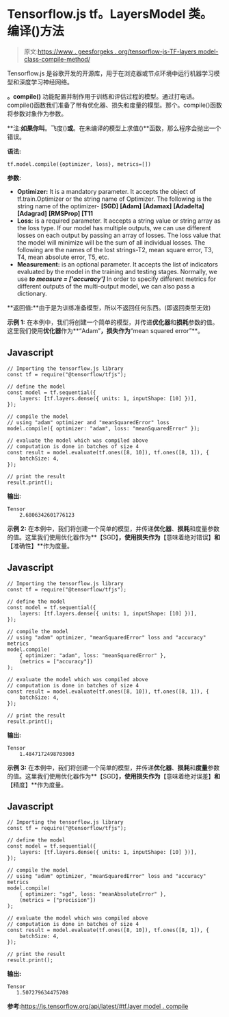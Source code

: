 # Tensorflow.js tf。LayersModel 类。编译()方法

> 原文:[https://www . geesforgeks . org/tensorflow-js-TF-layers model-class-compile-method/](https://www.geeksforgeeks.org/tensorflow-js-tf-layersmodel-class-compile-method/)

Tensorflow.js 是谷歌开发的开源库，用于在浏览器或节点环境中运行机器学习模型和深度学习神经网络。

**。compile()** 功能配置并制作用于训练和评估过程的模型。通过打电话。compile()函数我们准备了带有优化器、损失和度量的模型。那个。compile()函数将参数对象作为参数。

**注:**如果你叫**。飞度()**或**。在未编译的模型上求值()**函数，那么程序会抛出一个错误。

**语法:**

```
tf.model.compile({optimizer, loss}, metrics=[])
```

**参数:**

*   **Optimizer:** It is a mandatory parameter. It accepts the object of tf.train.Optimizer or the string name of Optimizer. The following is the string name of the optimizer- **[SGD]** **[Adam]** **[Adamax]** **[Adadelta]** **[Adagrad]** **[RMSProp] [T11**
*   **Loss:** is a required parameter. It accepts a string value or string array as the loss type. If our model has multiple outputs, we can use different losses on each output by passing an array of losses. The loss value that the model will minimize will be the sum of all individual losses. The following are the names of the lost strings-T2, mean square error, T3, T4, mean absolute error, T5, etc.
*   **Measurement:** is an optional parameter. It accepts the list of indicators evaluated by the model in the training and testing stages. Normally, we use ***to measure = ['accuracy']*** In order to specify different metrics for different outputs of the multi-output model, we can also pass a dictionary.

**返回值:**由于是为训练准备模型，所以不返回任何东西。(即返回类型无效)

**示例 1:** 在本例中，我们将创建一个简单的模型，并传递**优化器**和**损耗**参数的值。这里我们使用**优化器**作为**“Adam”**，**损失**作为**“mean squared error”**。

## Javascript

```
// Importing the tensorflow.js library
const tf = require("@tensorflow/tfjs");

// define the model
const model = tf.sequential({
    layers: [tf.layers.dense({ units: 1, inputShape: [10] })],
});

// compile the model
// using "adam" optimizer and "meanSquaredError" loss
model.compile({ optimizer: "adam", loss: "meanSquaredError" });

// evaluate the model which was compiled above
// computation is done in batches of size 4
const result = model.evaluate(tf.ones([8, 10]), tf.ones([8, 1]), {
    batchSize: 4,
});

// print the result
result.print();
```

**输出:**

```
Tensor
    2.6806342601776123
```

**示例 2:** 在本例中，我们将创建一个简单的模型，并传递**优化器**、**损耗**和度量参数的值。这里我们使用优化器作为**【SGD】**，使用损失作为**【意味着绝对错误】**和**【准确性】**作为度量。

## Javascript

```
// Importing the tensorflow.js library
const tf = require("@tensorflow/tfjs");

// define the model
const model = tf.sequential({
    layers: [tf.layers.dense({ units: 1, inputShape: [10] })],
});

// compile the model
// using "adam" optimizer, "meanSquaredError" loss and "accuracy" metrics
model.compile(
    { optimizer: "adam", loss: "meanSquaredError" },
    (metrics = ["accuracy"])
);

// evaluate the model which was compiled above
// computation is done in batches of size 4
const result = model.evaluate(tf.ones([8, 10]), tf.ones([8, 1]), {
    batchSize: 4,
});

// print the result
result.print();
```

**输出:**

```
Tensor
    1.4847172498703003
```

**示例 3:** 在本例中，我们将创建一个简单的模型，并传递**优化器**、**损耗**和**度量**参数的值。这里我们使用优化器作为**【SGD】**，使用损失作为**【意味着绝对误差】**和**【精度】**作为度量。

## Javascript

```
// Importing the tensorflow.js library
const tf = require("@tensorflow/tfjs");

// define the model
const model = tf.sequential({
    layers: [tf.layers.dense({ units: 1, inputShape: [10] })],
});

// compile the model
// using "adam" optimizer, "meanSquaredError" loss and "accuracy" metrics
model.compile(
    { optimizer: "sgd", loss: "meanAbsoluteError" },
    (metrics = ["precision"])
);

// evaluate the model which was compiled above
// computation is done in batches of size 4
const result = model.evaluate(tf.ones([8, 10]), tf.ones([8, 1]), {
    batchSize: 4,
});

// print the result
result.print();
```

**输出:**

```
Tensor
   1.507279634475708
```

**参考:**[https://js.tensorflow.org/api/latest/#tf.layer model . compile](https://js.tensorflow.org/api/latest/#tf.LayersModel.compile)